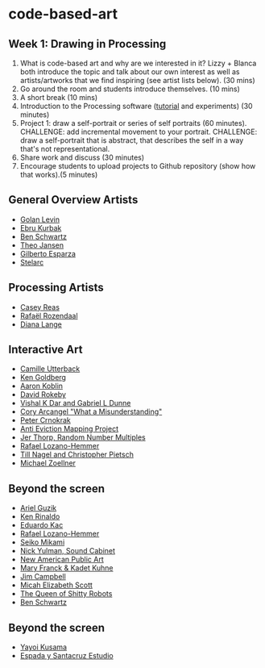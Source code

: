 # code-based-art

## Week 1: Drawing in Processing

1. What is code-based art and why are we interested in it? Lizzy + Blanca both introduce the topic and talk about our own interest as well as artists/artworks that we find inspiring (see artist lists below). (30 mins)
2. Go around the room and students introduce themselves. (10 mins)
3. A short break (10 mins)
4. Introduction to the Processing software ([tutorial](https://www.raspberrypi.org/learning/introduction-to-processing/worksheet/) and experiments) (30 minutes)
5. Project 1: draw a self-portrait or series of self portraits (60 minutes).
 CHALLENGE: add incremental movement to your portrait.
 CHALLENGE: draw a self-portrait that is abstract, that describes the self in a way that's not representational.   
 6. Share work and discuss (30 minutes) 
 7. Encourage students to upload projects to Github repository (show how that works).(5 minutes)


 ## General Overview Artists
* [Golan Levin](http://www.flong.com)
* [Ebru Kurbak](http://ebrukurbak.net/white-shadow/)
* [Ben Schwartz](http://www.benschwartz.co/wikileaks-archive-project)
* [Theo Jansen](http://www.strandbeest.com)
* [Gilberto Esparza](http://www.parasitosurbanos.com/parasitos/proyecto.html)
* [Stelarc](http://stelarc.org/?catID=20247)

 ## Processing Artists
* [Casey Reas](http://reas.com)
* [Rafaël Rozendaal](http://www.newrafael.com/websites/)
* [Diana Lange](http://butdoesitfloat.com/My-job-is-to-make-images-and-leave-the-decision-making-and-conclusion)

 ## Interactive Art
* [Camille Utterback](http://camilleutterback.com/)
* [Ken Goldberg](https://boomcalifornia.com/2015/08/18/bloom/)
* [Aaron Koblin](http://www.aaronkoblin.com/work/thesheepmarket/)
* [David Rokeby](http://www.davidrokeby.com/nchant.html)
* [Vishal K Dar and Gabriel L Dunne](https://vimeo.com/38492062)
* [Cory Arcangel "What a Misunderstanding"](http://www.what-a-misunderstanding.com/)
* [Peter Crnokrak](http://www.petercrnokrak.com)
* [Anti Eviction Mapping Project](http://www.antievictionmap.com/)
* [Jer Thorp, Random Number Multiples](http://blog.blprnt.com/blog/blprnt/random-number-multiples)
* [Rafael Lozano-Hemmer](http://www.lozano-hemmer.com/bifurcation.php)
* [Till Nagel and Christopher Pietsch](https://uclab.fh-potsdam.de/cf/)
* [Michael Zoellner](http://i.document.m05.de/2013/05/23/joy-divisions-unknown-pleasures-printed-in-3d/)

 ## Beyond the screen
* [Ariel Guzik](https://vimeo.com/user8136071)
* [Ken Rinaldo](http://www.kenrinaldo.com)
* [Eduardo Kac](http://www.ekac.org)
* [Rafael Lozano-Hemmer](http://www.lozano-hemmer.com)
* [Seiko Mikami](http://special.ycam.jp/doc/work/index_en.html)
* [Nick Yulman, Sound Cabinet](http://nysoundworks.org/songcabinet/)
* [New American Public Art](http://www.newamericanpublicart.com/ourself)
* [Mary Franck & Kadet Kuhne](http://www.maryfranck.net/portfolio/carapace/)
* [Jim Campbell](http://www.jimcampbell.tv/portfolio/objects/portrait_of_rebecca/)
* [Micah Elizabeth Scott](http://www.misc.name/#/forest/)
* [The Queen of Shitty Robots](https://www.youtube.com/watch?v=Hxdqp3N_ymU)
* [Ben Schwartz](http://www.benschwartz.co/wikileaks-archive-project)

 ## Beyond the screen
* [Yayoi Kusama](https://www.artsy.net/artwork/yayoi-kusama-infinity-mirrored-room-the-souls-of-millions-of-light-years-away-1)
* [Espada y Santacruz Estudio](http://www.espadaysantacruz.com/projects/light-kinetics)




